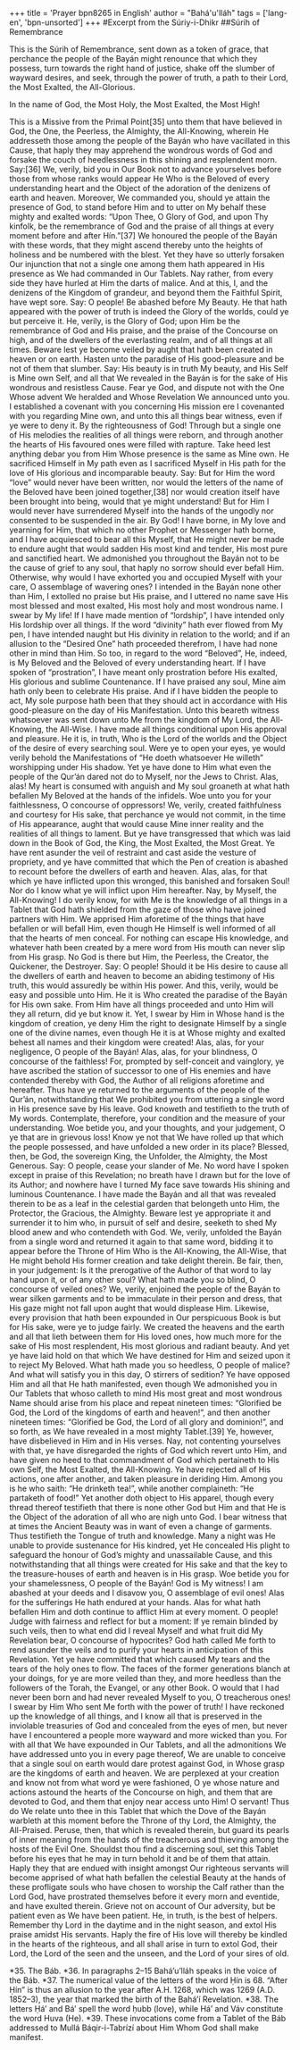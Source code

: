 +++
title = 'Prayer bpn8265 in English'
author = "Bahá'u'lláh"
tags = ['lang-en', 'bpn-unsorted']
+++
#Excerpt from the Súriy-i-Dhikr
##Súrih of Remembrance

This is the Súrih of Remembrance, sent down as a token of grace, that perchance the people of the Bayán might renounce that which they possess, turn towards the right hand of justice, shake off the slumber of wayward desires, and seek, through the power of truth, a path to their Lord, the Most Exalted, the All-Glorious.

In the name of God, the Most Holy, the Most Exalted, the Most High!

This is a Missive from the Primal Point[35] unto them that have believed in God, the One, the Peerless, the Almighty, the All-Knowing, wherein He addresseth those among the people of the Bayán who have vacillated in this Cause, that haply they may apprehend the wondrous words of God and forsake the couch of heedlessness in this shining and resplendent morn.
Say:[36] We, verily, bid you in Our Book not to advance yourselves before those from whose ranks would appear He Who is the Beloved of every understanding heart and the Object of the adoration of the denizens of earth and heaven. Moreover, We commanded you, should ye attain the presence of God, to stand before Him and to utter on My behalf these mighty and exalted words: “Upon Thee, O Glory of God, and upon Thy kinfolk, be the remembrance of God and the praise of all things at every moment before and after Hín.”[37] We honoured the people of the Bayán with these words, that they might ascend thereby unto the heights of holiness and be numbered with the blest. Yet they have so utterly forsaken Our injunction that not a single one among them hath appeared in His presence as We had commanded in Our Tablets. Nay rather, from every side they have hurled at Him the darts of malice. And at this, I, and the denizens of the Kingdom of grandeur, and beyond them the Faithful Spirit, have wept sore.
Say: O people! Be abashed before My Beauty. He that hath appeared with the power of truth is indeed the Glory of the worlds, could ye but perceive it. He, verily, is the Glory of God; upon Him be the remembrance of God and His praise, and the praise of the Concourse on high, and of the dwellers of the everlasting realm, and of all things at all times. Beware lest ye become veiled by aught that hath been created in heaven or on earth. Hasten unto the paradise of His good-pleasure and be not of them that slumber.
Say: His beauty is in truth My beauty, and His Self is Mine own Self, and all that We revealed in the Bayán is for the sake of His wondrous and resistless Cause. Fear ye God, and dispute not with the One Whose advent We heralded and Whose Revelation We announced unto you. I established a covenant with you concerning His mission ere I covenanted with you regarding Mine own, and unto this all things bear witness, even if ye were to deny it. By the righteousness of God! Through but a single one of His melodies the realities of all things were reborn, and through another the hearts of His favoured ones were filled with rapture. Take heed lest anything debar you from Him Whose presence is the same as Mine own. He sacrificed Himself in My path even as I sacrificed Myself in His path for the love of His glorious and incomparable beauty.
Say: But for Him the word “love” would never have been written, nor would the letters of the name of the Beloved have been joined together,[38] nor would creation itself have been brought into being, would that ye might understand! But for Him I would never have surrendered Myself into the hands of the ungodly nor consented to be suspended in the air. By God! I have borne, in My love and yearning for Him, that which no other Prophet or Messenger hath borne, and I have acquiesced to bear all this Myself, that He might never be made to endure aught that would sadden His most kind and tender, His most pure and sanctified heart. We admonished you throughout the Bayán not to be the cause of grief to any soul, that haply no sorrow should ever befall Him. Otherwise, why would I have exhorted you and occupied Myself with your care, O assemblage of wavering ones? I intended in the Bayán none other than Him, I extolled no praise but His praise, and I uttered no name save His most blessed and most exalted, His most holy and most wondrous name.
I swear by My life! If I have made mention of “lordship”, I have intended only His lordship over all things. If the word “divinity” hath ever flowed from My pen, I have intended naught but His divinity in relation to the world; and if an allusion to the “Desired One” hath proceeded therefrom, I have had none other in mind than Him. So too, in regard to the word “Beloved”, He, indeed, is My Beloved and the Beloved of every understanding heart. If I have spoken of “prostration”, I have meant only prostration before His exalted, His glorious and sublime Countenance. If I have praised any soul, Mine aim hath only been to celebrate His praise. And if I have bidden the people to act, My sole purpose hath been that they should act in accordance with His good-pleasure on the day of His Manifestation. Unto this beareth witness whatsoever was sent down unto Me from the kingdom of My Lord, the All-Knowing, the All-Wise.
I have made all things conditional upon His approval and pleasure. He it is, in truth, Who is the Lord of the worlds and the Object of the desire of every searching soul. Were ye to open your eyes, ye would verily behold the Manifestations of “He doeth whatsoever He willeth” worshipping under His shadow. Yet ye have done to Him what even the people of the Qur’án dared not do to Myself, nor the Jews to Christ. Alas, alas! My heart is consumed with anguish and My soul groaneth at what hath befallen My Beloved at the hands of the infidels. Woe unto you for your faithlessness, O concourse of oppressors! We, verily, created faithfulness and courtesy for His sake, that perchance ye would not commit, in the time of His appearance, aught that would cause Mine inner reality and the realities of all things to lament. But ye have transgressed that which was laid down in the Book of God, the King, the Most Exalted, the Most Great. Ye have rent asunder the veil of restraint and cast aside the vesture of propriety, and ye have committed that which the Pen of creation is abashed to recount before the dwellers of earth and heaven.
Alas, alas, for that which ye have inflicted upon this wronged, this banished and forsaken Soul! Nor do I know what ye will inflict upon Him hereafter. Nay, by Myself, the All-Knowing! I do verily know, for with Me is the knowledge of all things in a Tablet that God hath shielded from the gaze of those who have joined partners with Him. We apprised Him aforetime of the things that have befallen or will befall Him, even though He Himself is well informed of all that the hearts of men conceal. For nothing can escape His knowledge, and whatever hath been created by a mere word from His mouth can never slip from His grasp. No God is there but Him, the Peerless, the Creator, the Quickener, the Destroyer.
Say: O people! Should it be His desire to cause all the dwellers of earth and heaven to become an abiding testimony of His truth, this would assuredly be within His power. And this, verily, would be easy and possible unto Him. He it is Who created the paradise of the Bayán for His own sake. From Him have all things proceeded and unto Him will they all return, did ye but know it. Yet, I swear by Him in Whose hand is the kingdom of creation, ye deny Him the right to designate Himself by a single one of the divine names, even though He it is at Whose mighty and exalted behest all names and their kingdom were created!
Alas, alas, for your negligence, O people of the Bayán! Alas, alas, for your blindness, O concourse of the faithless! For, prompted by self-conceit and vainglory, ye have ascribed the station of successor to one of His enemies and have contended thereby with God, the Author of all religions aforetime and hereafter. Thus have ye returned to the arguments of the people of the Qur’án, notwithstanding that We prohibited you from uttering a single word in His presence save by His leave. God knoweth and testifieth to the truth of My words. Contemplate, therefore, your condition and the measure of your understanding. Woe betide you, and your thoughts, and your judgement, O ye that are in grievous loss! Know ye not that We have rolled up that which the people possessed, and have unfolded a new order in its place? Blessed, then, be God, the sovereign King, the Unfolder, the Almighty, the Most Generous.
Say: O people, cease your slander of Me. No word have I spoken except in praise of this Revelation; no breath have I drawn but for the love of its Author; and nowhere have I turned My face save towards His shining and luminous Countenance. I have made the Bayán and all that was revealed therein to be as a leaf in the celestial garden that belongeth unto Him, the Protector, the Gracious, the Almighty. Beware lest ye appropriate it and surrender it to him who, in pursuit of self and desire, seeketh to shed My blood anew and who contendeth with God. We, verily, unfolded the Bayán from a single word and returned it again to that same word, bidding it to appear before the Throne of Him Who is the All-Knowing, the All-Wise, that He might behold His former creation and take delight therein. Be fair, then, in your judgement: Is it the prerogative of the Author of that word to lay hand upon it, or of any other soul? What hath made you so blind, O concourse of veiled ones?
We, verily, enjoined the people of the Bayán to wear silken garments and to be immaculate in their person and dress, that His gaze might not fall upon aught that would displease Him. Likewise, every provision that hath been expounded in Our perspicuous Book is but for His sake, were ye to judge fairly. We created the heavens and the earth and all that lieth between them for His loved ones, how much more for the sake of His most resplendent, His most glorious and radiant beauty. And yet ye have laid hold on that which We have destined for Him and seized upon it to reject My Beloved. What hath made you so heedless, O people of malice? And what will satisfy you in this day, O stirrers of sedition?
Ye have opposed Him and all that He hath manifested, even though We admonished you in Our Tablets that whoso calleth to mind His most great and most wondrous Name should arise from his place and repeat nineteen times: “Glorified be God, the Lord of the kingdoms of earth and heaven!”, and then another nineteen times: “Glorified be God, the Lord of all glory and dominion!”, and so forth, as We have revealed in a most mighty Tablet.[39] Ye, however, have disbelieved in Him and in His verses. Nay, not contenting yourselves with that, ye have disregarded the rights of God which revert unto Him, and have given no heed to that commandment of God which pertaineth to His own Self, the Most Exalted, the All-Knowing. Ye have rejected all of His actions, one after another, and taken pleasure in deriding Him. Among you is he who saith: “He drinketh tea!”, while another complaineth: “He partaketh of food!” Yet another doth object to His apparel, though every thread thereof testifieth that there is none other God but Him and that He is the Object of the adoration of all who are nigh unto God. I bear witness that at times the Ancient Beauty was in want of even a change of garments. Thus testifieth the Tongue of truth and knowledge. Many a night was He unable to provide sustenance for His kindred, yet He concealed His plight to safeguard the honour of God’s mighty and unassailable Cause, and this notwithstanding that all things were created for His sake and that the key to the treasure-houses of earth and heaven is in His grasp.
Woe betide you for your shamelessness, O people of the Bayán! God is My witness! I am abashed at your deeds and I disavow you, O assemblage of evil ones! Alas for the sufferings He hath endured at your hands. Alas for what hath befallen Him and doth continue to afflict Him at every moment. O people! Judge with fairness and reflect for but a moment: If ye remain blinded by such veils, then to what end did I reveal Myself and what fruit did My Revelation bear, O concourse of hypocrites? God hath called Me forth to rend asunder the veils and to purify your hearts in anticipation of this Revelation. Yet ye have committed that which caused My tears and the tears of the holy ones to flow. The faces of the former generations blanch at your doings, for ye are more veiled than they, and more heedless than the followers of the Torah, the Evangel, or any other Book.
O would that I had never been born and had never revealed Myself to you, O treacherous ones! I swear by Him Who sent Me forth with the power of truth! I have reckoned up the knowledge of all things, and I know all that is preserved in the inviolable treasuries of God and concealed from the eyes of men, but never have I encountered a people more wayward and more wicked than you. For with all that We have expounded in Our Tablets, and all the admonitions We have addressed unto you in every page thereof, We are unable to conceive that a single soul on earth would dare protest against God, in Whose grasp are the kingdoms of earth and heaven. We are perplexed at your creation and know not from what word ye were fashioned, O ye whose nature and actions astound the hearts of the Concourse on high, and them that are devoted to God, and them that enjoy near access unto Him!
O servant! Thus do We relate unto thee in this Tablet that which the Dove of the Bayán warbleth at this moment before the Throne of thy Lord, the Almighty, the All-Praised. Peruse, then, that which is revealed therein, but guard its pearls of inner meaning from the hands of the treacherous and thieving among the hosts of the Evil One. Shouldst thou find a discerning soul, set this Tablet before his eyes that he may in turn behold it and be of them that attain. Haply they that are endued with insight amongst Our righteous servants will become apprised of what hath befallen the celestial Beauty at the hands of these profligate souls who have chosen to worship the Calf rather than the Lord God, have prostrated themselves before it every morn and eventide, and have exulted therein.
Grieve not on account of Our adversity, but be patient even as We have been patient. He, in truth, is the best of helpers. Remember thy Lord in the daytime and in the night season, and extol His praise amidst His servants. Haply the fire of His love will thereby be kindled in the hearts of the righteous, and all shall arise in turn to extol God, their Lord, the Lord of the seen and the unseen, and the Lord of your sires of old.

*35.    The Báb.
*36.    In paragraphs 2–15 Bahá’u’lláh speaks in the voice of the Báb.
*37.    The numerical value of the letters of the word Ḥín is 68. “After Ḥín” is thus an allusion to the year after A.H. 1268, which was 1269 (A.D. 1852–3), the year that marked the birth of the Bahá’í Revelation.
*38.    The letters Ḥá’ and Bá’ spell the word ḥubb (love), while Há’ and Váv constitute the word Huva (He).
*39.    These invocations come from a Tablet of the Báb addressed to Mullá Báqir-i-Tabrízí about Him Whom God shall make manifest.
